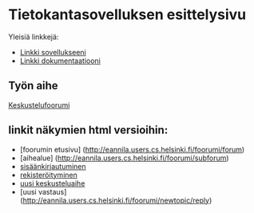 # Tietokantasovelluksen esittelysivu

Yleisiä linkkejä:

* [Linkki sovellukseeni](http://eannila.users.cs.helsinki.fi/foorumi/)
* [Linkki dokumentaatiooni](https://github.com/ealiasannila/Tsoha-Bootstrap/blob/master/doc/dokumentaatio.pdf)

## Työn aihe

[Keskustelufoorumi](http://advancedkittenry.github.io/suunnittelu_ja_tyoymparisto/aiheet/Keskustelufoorumi.html) 

## linkit näkymien html versioihin:
* [foorumin etusivu] (http://eannila.users.cs.helsinki.fi/foorumi/forum)
* [aihealue] (http://eannila.users.cs.helsinki.fi/foorumi/subforum)
* [sisäänkirjautuminen](http://eannila.users.cs.helsinki.fi/foorumi/login)
* [rekisteröityminen](http://eannila.users.cs.helsinki.fi/foorumi/register)
* [uusi keskusteluaihe](http://eannila.users.cs.helsinki.fi/foorumi/newtopic)
* [uusi vastaus] (http://eannila.users.cs.helsinki.fi/foorumi/newtopic/reply)
